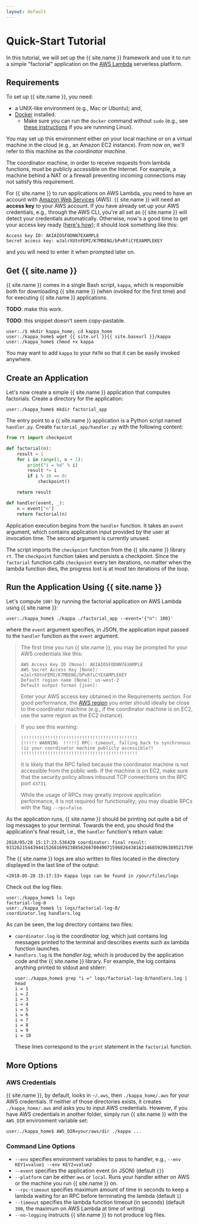 ```yaml
---
layout: default
---
```

# Quick-Start Tutorial
In this tutorial, we will set up the {{ site.name }} framework and use it to
run a simple "factorial" application on the
[AWS Lambda](https://aws.amazon.com/lambda/) serverless platform.

## Requirements
To set up {{ site.name }}, you need:
- a UNIX-like environment (e.g., Mac or Ubuntu); and,
- [Docker](https://docs.docker.com/install/) installed.
    - Make sure you can run the `docker` command without `sudo` (e.g., see [these instructions](https://docs.docker.com/install/linux/linux-postinstall/#manage-docker-as-a-non-root-user) if you are runnning Linux).

You may set up this environment either on your local machine or on a
virtual machine in the cloud (e.g., an Amazon EC2 instance).
From now on, we'll refer to this machine as the *coordinator machine*.

The coordinator machine, in order to receive requests from lambda
functions, must be publicly accessible on the Internet.
For example, a machine behind a NAT or a firewall preventing incoming
connections may not satisfy this requirement.

For {{ site.name }} to run applications on AWS Lambda, you need to have
an account with [Amazon Web Services](https://aws.amazon.com/) (AWS).
{{ site.name }} will need an **access key** to your AWS account.
If you have already set up your AWS credentials, e.g., through the AWS CLI,
you're all set as {{ site.name }} will detect your credentials automatically.
Otherwise, now's a good time to get your access key ready
([here's how](https://docs.aws.amazon.com/IAM/latest/UserGuide/id_credentials_access-keys.html));
it should look something like this:
```
Access key ID: AKIAIOSFODNN7EXAMPLE
Secret access key: wJalrXUtnFEMI/K7MDENG/bPxRfiCYEXAMPLEKEY
```
and you will need to enter it when prompted later on.

## Get {{ site.name }}
{{ site.name }} comes in a single Bash script, `kappa`, which is responsible
both for downloading {{ site.name }} (when invoked for the first time) and for
executing {{ site.name }} applications.

**TODO**: make this work.

**TODO**: this snippet doesn't seem copy-pastable.
```console
user:./$ mkdir kappa_home; cd kappa_home
user:./kappa_home$ wget {{ site.url }}{{ site.baseurl }}/kappa
user:./kappa_home$ chmod +x kappa
```

You may want to add `kappa` to your `PATH` so that it can be easily invoked
anywhere.

## Create an Application
Let's now create a simple {{ site.name }} application that computes factorials.
Create a directory for the application:
```console
user:./kappa_home$ mkdir factorial_app
```

The entry point to a {{ site.name }} application is a Python script named
`handler.py`.  Create `factorial_app/handler.py` with the following content:

```python
from rt import checkpoint

def factorial(n):
    result = 1
    for i in range(1, n + 1):
        print("i = %d" % i)
        result *= i
        if i % 10 == 0:
            checkpoint()

    return result

def handler(event, _):
    n = event["n"]
    return factorial(n)
```

Application execution begins from the `handler` function.  It takes an `event`
argument, which contains application input provided by the user at invocation
time.  The second argument is currently unused.

The script imports the `checkpoint` function from the {{ site.name }} library
`rt`.  The `checkpoint` function takes and persists a checkpoint.  Since the
`factorial` function calls `checkpoint` every ten iterations, no matter when
the lambda function dies, the progress lost is at most ten iterations of the
loop.

## Run the Application Using {{ site.name }}
Let's compute `100!` by running the factorial application on AWS Lambda using
{{ site.name }}:
```console
user:./kappa_home$ ./kappa ./factorial_app --event='{"n": 100}'
```
where the `event` argument specifies, in JSON, the application input passed to
the `handler` function as the `event` argument.

> The first time you run {{ site.name }}, you may be prompted for your AWS
> credentials like this:
> ```
> AWS Access Key ID [None]: AKIAIOSFODNN7EXAMPLE
> AWS Secret Access Key [None]: wJalrXUtnFEMI/K7MDENG/bPxRfiCYEXAMPLEKEY
> Default region name [None]: us-west-2
> Default output format [json]:
> ```
> Enter your AWS access key obtained in the Requirements section.  For good
> performance, the
> [AWS region](https://docs.aws.amazon.com/AWSEC2/latest/UserGuide/using-regions-availability-zones.html#concepts-available-regions)
> you enter should ideally be close to the coordinator machine (e.g., if the
> coordinator machine is on EC2, use the same region as the EC2 instance).

> If you see this warning:
> ```
> !!!!!!!!!!!!!!!!!!!!!!!!!!!!!!!!!!!!!!!!!!!!
> [!!!!! WARNING  !!!!!] RPC: timeout, falling back to synchronous (is your coordinator machine publicly accessible?)
> !!!!!!!!!!!!!!!!!!!!!!!!!!!!!!!!!!!!!!!!!!!!
> ```
> it is likely that the RPC failed because the coordinator machine is not
> accessible from the public web.  If the machine is on EC2, make sure that the
> security policy allows inbound TCP connections on the RPC port `43731`.
>
> While the usage of RPCs may greatly improve application performance, it is
> not required for functionality; you may disable RPCs with the flag
> `--rpc=false`.

As the application runs, {{ site.name }} should be printing out quite a bit of
log messages to your terminal.  Towards the end, you should find the
application's final result, i.e., the `handler` function's return value:
```
2018/05/28 15:17:23.536420 coordinator: final result: 93326215443944152681699238856266700490715968264381621468592963895217599993229915608941463976156518286253697920827223758251185210916864000000000000000000000000
```

The {{ site.name }} logs are also written to files located in the directory
displayed in the last line of the output:
```console
<2018-05-28 15:17:33> Kappa logs can be found in /your/files/logs
```

Check out the log files:
```console
user:./kappa_home$ ls logs
factorial-log-0
user:./kappa_home$ ls logs/factorial-log-0/
coordinator.log handlers.log
```
As can be seen, the log directory contains two files:
- `coordinator.log` is the *coordinator log*, which just contains log messages
  printed to the terminal and describes events such as lambda function
  launches.
- `handlers.log` is the *handler log*, which is produced by the application
  code and the {{ site.name }} library.  For example, the log contains anything
  printed to stdout and stderr:
  ```console
  user:./kappa_home$ grep "i =" logs/factorial-log-0/handlers.log | head
  i = 1
  i = 2
  i = 3
  i = 4
  i = 5
  i = 6
  i = 7
  i = 8
  i = 9
  i = 10
  ```
  These lines correspond to the `print` statement in the `factorial` function.

## More Options

### AWS Credentials
{{ site.name }}, by default, looks in `~/.aws`, then `./kappa_home/.aws` for your AWS credentials. If neither of those directories exists, it creates `./kappa_home/.aws` and asks you to input AWS credentials.
    However, if you have AWS credentials in another folder, simply run {{ site.name }} with the `AWS_DIR` environment variable set:
```console
user:./kappa_home$ AWS_DIR=your/aws/dir ./kappa ...
```

### Command Line Options
- `--env` specifies environment variables to pass to handler, e.g., `--env KEY1=value1 --env KEY2=value2`
- `--event` specifies the application event (in JSON) (default `{}`)
- `--platform` can be either `aws` or `local`. Runs your handler either on AWS or the machine you run {{ site.name }} on.
- `--rpc-timeout` specifies maximum amount of time in seconds to keep a lambda waiting for an RPC before terminating the lambda (default `1`)
- `--timeout` specifies the lambda function timeout (in seconds) (default `300`, the maximum on AWS Lambda at time of writing)
- `--no-logging` instructs {{ site.name }} to not produce log files.

